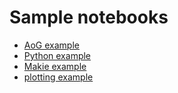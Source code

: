 # Sample notebooks

* [AoG example](https://icweaver.github.io/sample_Pluto_notebooks/html/fruit_land.jl.html)
* [Python example](https://icweaver.github.io/sample_Pluto_notebooks/html/fun_with_python.jl.html)
* [Makie example](https://icweaver.github.io/sample_Pluto_notebooks/html/makie.jl.html)
* [plotting example](https://icweaver.github.io/sample_Pluto_notebooks/html/plotting.jl.html)

